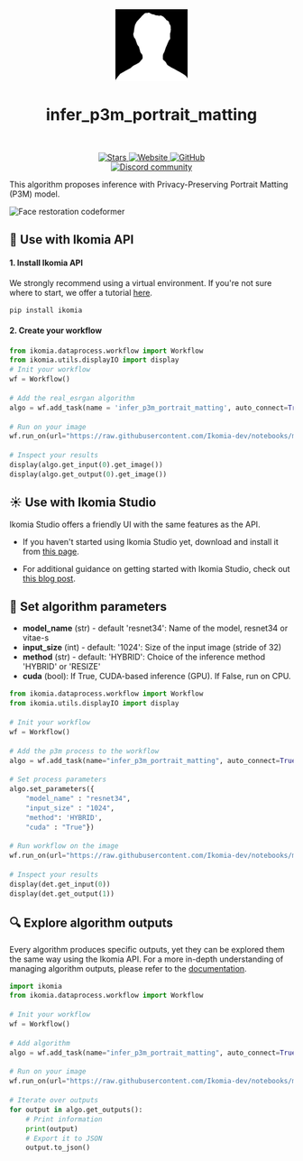 <div align="center">
  <img src="https://raw.githubusercontent.com/Ikomia-hub/infer_p3m_portrait_matting/main/icons/icon.png" alt="Algorithm icon">
  <h1 align="center">infer_p3m_portrait_matting</h1>
</div>
<br />
<p align="center">
    <a href="https://github.com/Ikomia-hub/infer_p3m_portrait_matting">
        <img alt="Stars" src="https://img.shields.io/github/stars/Ikomia-hub/infer_p3m_portrait_matting">
    </a>
    <a href="https://app.ikomia.ai/hub/">
        <img alt="Website" src="https://img.shields.io/website/http/app.ikomia.ai/en.svg?down_color=red&down_message=offline&up_message=online">
    </a>
    <a href="https://github.com/Ikomia-hub/infer_p3m_portrait_matting/blob/main/LICENSE.md">
        <img alt="GitHub" src="https://img.shields.io/github/license/Ikomia-hub/infer_p3m_portrait_matting.svg?color=blue">
    </a>    
    <br>
    <a href="https://discord.com/invite/82Tnw9UGGc">
        <img alt="Discord community" src="https://img.shields.io/badge/Discord-white?style=social&logo=discord">
    </a> 
</p>

This algorithm proposes inference with Privacy-Preserving Portrait Matting (P3M) model.

![Face restoration codeformer](https://github.com/ViTAE-Transformer/P3M-Net/raw/main/demo/p3m_dataset.png)

## :rocket: Use with Ikomia API

#### 1. Install Ikomia API

We strongly recommend using a virtual environment. If you're not sure where to start, we offer a tutorial [here](https://www.ikomia.ai/blog/a-step-by-step-guide-to-creating-virtual-environments-in-python).

```sh
pip install ikomia
```

#### 2. Create your workflow

```python
from ikomia.dataprocess.workflow import Workflow
from ikomia.utils.displayIO import display
# Init your workflow
wf = Workflow()    

# Add the real_esrgan algorithm
algo = wf.add_task(name = 'infer_p3m_portrait_matting', auto_connect=True)

# Run on your image  
wf.run_on(url="https://raw.githubusercontent.com/Ikomia-dev/notebooks/main/examples/img/img_portrait.jpg")

# Inspect your results
display(algo.get_input(0).get_image())
display(algo.get_output(0).get_image())
```

## :sunny: Use with Ikomia Studio

Ikomia Studio offers a friendly UI with the same features as the API.

- If you haven't started using Ikomia Studio yet, download and install it from [this page](https://www.ikomia.ai/studio).

- For additional guidance on getting started with Ikomia Studio, check out [this blog post](https://www.ikomia.ai/blog/how-to-get-started-with-ikomia-studio).

## :pencil: Set algorithm parameters
- **model_name** (str) - default 'resnet34':  Name of the model, resnet34 or vitae-s
- **input_size** (int) - default: '1024': Size of the input image (stride of 32)
- **method** (str) - default: 'HYBRID': Choice of the inference method 'HYBRID' or 'RESIZE'
- **cuda** (bool): If True, CUDA-based inference (GPU). If False, run on CPU.

```python
from ikomia.dataprocess.workflow import Workflow
from ikomia.utils.displayIO import display

# Init your workflow
wf = Workflow()    

# Add the p3m process to the workflow
algo = wf.add_task(name="infer_p3m_portrait_matting", auto_connect=True)

# Set process parameters
algo.set_parameters({
    "model_name" : "resnet34",
    "input_size" : "1024",
    "method": 'HYBRID',
    "cuda" : "True"})

# Run workflow on the image
wf.run_on(url="https://raw.githubusercontent.com/Ikomia-dev/notebooks/main/examples/img/img_portrait.jpg")

# Inspect your results
display(det.get_input(0))
display(det.get_output(1))
```

## :mag: Explore algorithm outputs

Every algorithm produces specific outputs, yet they can be explored them the same way using the Ikomia API. For a more in-depth understanding of managing algorithm outputs, please refer to the [documentation](https://ikomia-dev.github.io/python-api-documentation/advanced_guide/IO_management.html).

```python
import ikomia
from ikomia.dataprocess.workflow import Workflow

# Init your workflow
wf = Workflow()

# Add algorithm
algo = wf.add_task(name="infer_p3m_portrait_matting", auto_connect=True)

# Run on your image  
wf.run_on(url="https://raw.githubusercontent.com/Ikomia-dev/notebooks/main/examples/img/img_portrait.jpg")

# Iterate over outputs
for output in algo.get_outputs():
    # Print information
    print(output)
    # Export it to JSON
    output.to_json()
```

